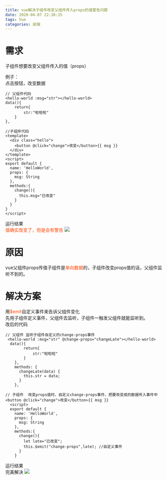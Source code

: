 ```yaml
---
title: vue解决子组件改变父组件传入props的值警告问题
date: 2020-04-07 22:38:15
tags: Vue
categories: 前端
---
```



# 需求
子组件想要改变父组件传入的值（props） 

例子：  
点击按钮，改变数据
```
// 父组件代码
<hello-world :msg="str"></hello-world>
data(){
    return{
        str:"啦啦啦"
    }
},
    
//子组件代码
<template>
  <div class="hello">
    <button @click="change">改变</button>{{ msg }}
  </div>
</template>
<script>
export default {
  name: 'HelloWorld',
  props: {
    msg: String
  },
  methods:{
    change(){
      this.msg="已改变"
    }
  }
}
</script>
```
<!-- more -->
运行结果  
<font color="#f40">值确实改变了，但是会有警告</font>
![](/vue解决子组件改变父组件传入props的值警告问题/0.png)

# 原因
vue父组件props传值子组件是<font color="#f40">单向数据</font>的，子组件改变props值的话，父组件监听不到的。

# 解决方案
用<font color="#f40">$emit</font>自定义事件来告诉父组件变化  
先用子组件定义事件，父组件去监听，子组件一触发父组件就能监听到。  
改后的代码
```
// 父组件 监听子组件自定义的change-props事件
 <hello-world :msg="str" @change-props="changeLate"></hello-world>
  data(){
        return{
            str:"啦啦啦"
        }
    },
    methods: {
      changeLate(data) {
        this.str = data;
      }
    },

// 子组件  改变props值时，自定义change-props事件，把要改变成的数据传入事件中
<button @click="change">改变</button>{{ msg }}
  <script>
  export default {
    name: 'HelloWorld',
    props: {
      msg: String
    },
    methods:{
      change(){
        let late="已改变";
        this.$emit("change-props",late); //自定义事件
      }
    }
```
运行结果  
完美解决
![](/vue解决子组件改变父组件传入props的值警告问题/1.png)